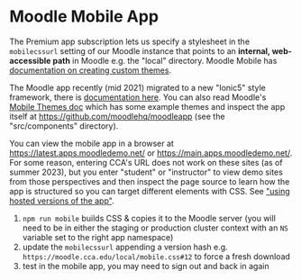 # Moodle Mobile App

The Premium app subscription lets us specify a stylesheet in the `mobilecssurl` setting of our Moodle instance that points to an **internal, web-accessible path** in Moodle e.g. the "local" directory. Moodle Mobile has [documentation on creating custom themes](https://moodledev.io/general/app/customisation/remote-themes).

The Moodle app recently (mid 2021) migrated to a new "Ionic5" style framework, there is [documentation here](https://docs.moodle.org/dev/Ionic5_style_migration_guide). You can also read Moodle's [Mobile Themes doc](https://docs.moodle.org/dev/Moodle_Mobile_Themes) which has some example themes and inspect the app itself at https://github.com/moodlehq/moodleapp (see the "src/components" directory).

You can view the mobile app in a browser at https://latest.apps.moodledemo.net/ or https://main.apps.moodledemo.net/. For some reason, entering CCA's URL does not work on these sites (as of summer 2023), but you enter "student" or "instructor" to view demo sites from those perspectives and then inspect the page source to learn how the app is structured so you can target different elements with CSS. See ["using hosted versions of the app"](https://moodledev.io/general/app/development/setup/app-in-browser#using-the-hosted-versions-of-the-app).

1. `npm run mobile` builds CSS & copies it to the Moodle server (you will need to be in either the staging or production cluster context with an `NS` variable set to the right app namespace)
2. update the `mobilecssurl` appending a version hash e.g. `https://moodle.cca.edu/local/mobile.css#12` to force a fresh download
3. test in the mobile app, you may need to sign out and back in again
